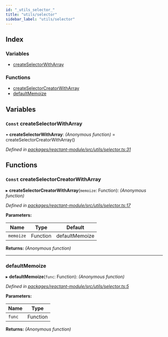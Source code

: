 ```yaml
---
id: "_utils_selector_"
title: "utils/selector"
sidebar_label: "utils/selector"
---
```


## Index

### Variables

* [createSelectorWithArray](_utils_selector_.md#const-createselectorwitharray)

### Functions

* [createSelectorCreatorWithArray](_utils_selector_.md#const-createselectorcreatorwitharray)
* [defaultMemoize](_utils_selector_.md#defaultmemoize)

## Variables

### `Const` createSelectorWithArray

• **createSelectorWithArray**: *(Anonymous function)* = createSelectorCreatorWithArray()

*Defined in [packages/reactant-module/src/utils/selector.ts:31](https://github.com/unadlib/reactant/blob/1668a29/packages/reactant-module/src/utils/selector.ts#L31)*

## Functions

### `Const` createSelectorCreatorWithArray

▸ **createSelectorCreatorWithArray**(`memoize`: Function): *(Anonymous function)*

*Defined in [packages/reactant-module/src/utils/selector.ts:17](https://github.com/unadlib/reactant/blob/1668a29/packages/reactant-module/src/utils/selector.ts#L17)*

**Parameters:**

Name | Type | Default |
------ | ------ | ------ |
`memoize` | Function | defaultMemoize |

**Returns:** *(Anonymous function)*

___

###  defaultMemoize

▸ **defaultMemoize**(`func`: Function): *(Anonymous function)*

*Defined in [packages/reactant-module/src/utils/selector.ts:5](https://github.com/unadlib/reactant/blob/1668a29/packages/reactant-module/src/utils/selector.ts#L5)*

**Parameters:**

Name | Type |
------ | ------ |
`func` | Function |

**Returns:** *(Anonymous function)*
